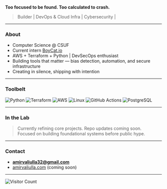 

**Too focused to be found. Too calculated to crash.**

>  Builder |  DevOps & Cloud Infra | Cybersecurity | 

---

###  About

- Computer Science @ CSUF
- Current intern [BoyCat.io](https://boycat.io)
- AWS + Terraform + Python | DevSecOps enthusiast
- Building tools that matter — bias detection, automation, and secure infrastructure
- Creating in silence, shipping with intention

---

### Toolbelt

![Python](https://img.shields.io/badge/Python-000?style=flat&logo=python&logoColor=00FFFF)
![Terraform](https://img.shields.io/badge/Terraform-000?style=flat&logo=terraform&logoColor=00FFFF)
![AWS](https://img.shields.io/badge/AWS-000?style=flat&logo=amazon-aws&logoColor=00FFFF)
![Linux](https://img.shields.io/badge/Linux-000?style=flat&logo=linux&logoColor=00FFFF)
![GitHub Actions](https://img.shields.io/badge/GitHub_Actions-000?style=flat&logo=github-actions&logoColor=00FFFF)
![PostgreSQL](https://img.shields.io/badge/PostgreSQL-000?style=flat&logo=postgresql&logoColor=00FFFF)

---

###  In the Lab

>  Currently refining core projects. Repo updates coming soon.  
>  Focused on building foundational systems before public hype.

---

###  Contact

-  **amirvaliulla32@gmail.com**
- [amirvaliulla.com](https://amirvaliulla.com) (coming soon)

---

![Visitor Count](https://visitor-badge.laobi.icu/badge?page_id=amirValiulla32.amirValiulla32)


